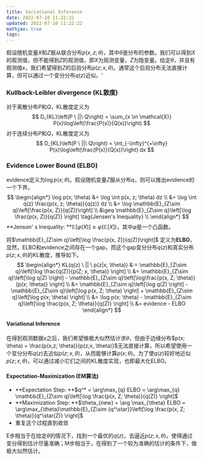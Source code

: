```yaml
---
title: Variational Inference
date: 2022-07-10 11:22:22
updated: 2022-07-10 11:22:22
mathjax: true
tags:
---
```


假设随机变量$X$和$Z$服从联合分布$p(x, z; \theta)$，其中$\theta$是分布的参数。我们可以得到$X$的观测值，但不能得到$Z$的观测值，即$X$为观测变量，$Z$为隐变量。给定$\theta$，并且有观测值$x$，我们希望得到$Z$的后验分布$p(z; x, \theta)$。通常这个后验分布无法直接计算，但可以通过一个变分分布$q(z)$近似。'
<!-- more -->

### Kullback-Leibler divergence (KL散度)

对于离散分布$P$和$Q$，KL散度定义为
$$
D_{KL}\left(P \ ||\ Q\right) = \sum_{x \in \mathcal{X}} P(x)\log\left(\frac{P(x)}{Q(x)}\right)
$$
对于连续分布$P$和$Q$，KL散度定义为
$$
D_{KL}\left(P \ ||\ Q\right) = \int_{-\infty}^{+\infty} P(x)\log\left(\frac{P(x)}{Q(x)}\right) dx
$$

### Evidence Lower Bound (ELBO)

evidence定义为$\log p(x; \theta)$。假设随机变量$Z$服从分布$q$，则可以推出evidence的一个下界。
$$
\begin{align*}
\log p(x; \theta) &= \log \int p(x, z; \theta) dz \\
&= \log \int q(z) \frac{p(x, z; \theta)}{q(z)} dz \\
&= \log \mathbb{E}_{Z\sim q}\left[\frac{p(x, Z)}{q(Z)}\right] \\
&\geq \mathbb{E}_{Z\sim q}\left[\log \frac{p(x, Z)}{q(Z)} \right] \tag{Jensen's Inequality} \\
\end{align*}
$$
**Jenson' s Inequality: **$\mathbb{E}[\varphi(X)] \geq \varphi(\mathbb{E}[X])$，其中$\varphi$是一个凸函数。

将$\mathbb{E}_{Z\sim q}\left[\log \frac{p(x, Z)}{q(Z)}\right]$ 定义为**ELBO**，显然，ELBO和evidence之间存在一个gap，而这个gap变分分布$q(z)$和真实分布$p(z;x, \theta)$的KL散度，推导如下。
$$
\begin{align*}
KL(q(z) \ || \ p(z|x, \theta)) &:= \mathbb{E}_{Z\sim q}\left[\log \frac{q(Z)}{p(Z; x, \theta)} \right] \\
&= \mathbb{E}_{Z\sim q}\left[\log q(Z) \right] - \mathbb{E}_{Z\sim q}\left[\log\frac{p(x, Z; \theta)}{p(x; \theta)} \right] \\
&= \mathbb{E}_{Z\sim q}\left[\log q(Z) \right] - \mathbb{E}_{Z\sim q}\left[\log p(x, Z; \theta) \right] + \mathbb{E}_{Z\sim q}\left[\log p(x; \theta) \right] \\
&= \log p(x; \theta) - \mathbb{E}_{Z\sim q}\left[\log \frac{p(x, Z; \theta)}{q(Z)} \right] \\
&= evidence - ELBO
\end{align*}
$$

#### Variational Inference

在得到观测数据$x$之后，我们希望做极大似然估计求$\theta$，但由于边缘分布$p(x; \theta) = \frac{p(x,z; \theta)}{p(z;x, \theta)}$无法直接计算，所以希望使用一个变分分布$q(z)$去近似$p(z; x, \theta)$，从而能够计算$p(x; \theta)$。为了使$q(z)$较好地近似$p(z; x, \theta)$，可以通过减小它们之间的KL散度实现，也即最大化ELBO。

#### Expectation-Maximization (EM算法)

+ **Expectation Step: **$q^* = \arg\max_{q} ELBO =  \arg\max_{q} \mathbb{E}_{Z\sim q}\left[\log \frac{p(x, Z; \theta)}{q(Z)} \right]$
+ **Maximization Step: **$\theta_{new} = \arg \max_{\theta} ELBO = \arg\max_{\theta}\mathbb{E}_{Z\sim {q^\star}}\left[\log \frac{p(x, Z; \theta)}{q^\star(Z)} \right]$
+ 重复这个过程直到收敛

E步相当于在给定$\theta$的情况下，找到一个最优的$q(z)$，去逼近$p(z;x, \theta)$，使得通过变分得到估计尽量准确；M步相当于，在得到了一个较为准确的估计的条件下，做极大似然估计。

